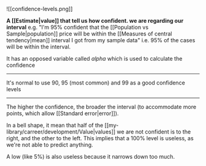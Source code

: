 ![[confidence-levels.png]]

**A [[Estimate|value]] that tell us how confident. we are regarding our interval** e.g. "I'm 95% confident that the [[Population vs Sample|population]] price will be within the [[Measures of central tendency|mean]] interval I got from my sample data" i.e. 95% of the cases will be within the interval.

It has an opposed variable called _alpha_ which is used to calculate the confidence

---

It's normal to use 90, 95 (most common) and 99 as a good confidence levels

---

The higher the confidence, the broader the interval (to accommodate more points, which allow [[Standard error|error]]).

In a bell shape, it mean that half of the [[my-library/carreer/development/Value|values]] we are not confident is to the right, and the other to the left. This implies that a 100% level is useless, as we're not able to predict anything.

A low (like 5%) is also useless because it narrows down too much.